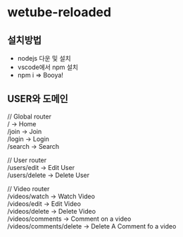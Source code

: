 # wetube-reloaded
<h2>설치방법</h2>
<ul>
  <li>nodejs 다운 및 설치</li>
  <li>vscode에서 npm 설치</li>
  <li>npm i => Booya!</li>
</ul>

<h2>USER와 도메인</h2>
// Global router<br>
/ -> Home<br>
/join -> Join<br>
/login -> Login<br>
/search -> Search<br>

// User router<br>
/users/edit -> Edit User<br>
/users/delete -> Delete User<br>

// Video router<br>
/videos/watch -> Watch Video<br>
/videos/edit -> Edit Video<br>
/videos/delete -> Delete Video<br>
/videos/comments -> Comment on a video<br>
/videos/comments/delete -> Delete A Comment fo a video<br>

